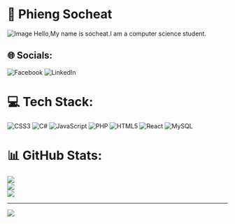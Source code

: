 # 💫 Phieng Socheat

![Image](https://media.geeksforgeeks.org/wp-content/uploads/20231205165904/web-development-image.webp)
Hello,My name is socheat.I am a computer science student.


## 🌐 Socials:
![Facebook]([[(https://www.facebook.com/socheat.27)](https://www.facebook.com/socheat.27)](https://img.shields.io/badge/Facebook-%231877F2.svg?logo=Facebook&logoColor=white))  ![LinkedIn](https://img.shields.io/badge/LinkedIn-%230077B5.svg?logo=linkedin&logoColor=white)

# 💻 Tech Stack:
![CSS3](https://img.shields.io/badge/css3-%231572B6.svg?style=flat&logo=css3&logoColor=white) ![C#](https://img.shields.io/badge/c%23-%23239120.svg?style=flat&logo=csharp&logoColor=white) ![JavaScript](https://img.shields.io/badge/javascript-%23323330.svg?style=flat&logo=javascript&logoColor=%23F7DF1E) ![PHP](https://img.shields.io/badge/php-%23777BB4.svg?style=flat&logo=php&logoColor=white) ![HTML5](https://img.shields.io/badge/html5-%23E34F26.svg?style=flat&logo=html5&logoColor=white) ![React](https://img.shields.io/badge/react-%2320232a.svg?style=flat&logo=react&logoColor=%2361DAFB) ![MySQL](https://img.shields.io/badge/mysql-4479A1.svg?style=flat&logo=mysql&logoColor=white)
# 📊 GitHub Stats:
![](https://github-readme-stats.vercel.app/api?username=Socheat27&theme=dark&hide_border=false&include_all_commits=false&count_private=false)<br/>
![](https://github-readme-streak-stats.herokuapp.com/?user=Socheat27&theme=dark&hide_border=false)<br/>
![](https://github-readme-stats.vercel.app/api/top-langs/?username=Socheat27&theme=dark&hide_border=false&include_all_commits=false&count_private=false&layout=compact)

---
[![](https://visitcount.itsvg.in/api?id=Socheat27&label=Profile%20Views&pretty=false)](https://visitcount.itsvg.in)
<!-- Proudly created with GPRM ( https://gprm.itsvg.in ) -->
